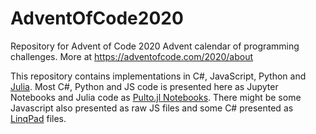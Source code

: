 # AdventOfCode2020
Repository for Advent of Code 2020 Advent calendar of programming challenges. More at https://adventofcode.com/2020/about

This repository contains implementations in C#, JavaScript, Python and [Julia](https://julialang.org/). Most C#, Python and JS code is presented here as Jupyter Notebooks and Julia code as [Pulto.jl Notebooks](https://github.com/fonsp/Pluto.jl).
There might be some Javascript also presented as raw JS files and some C# presented as [LinqPad](https://www.linqpad.net/) files.
